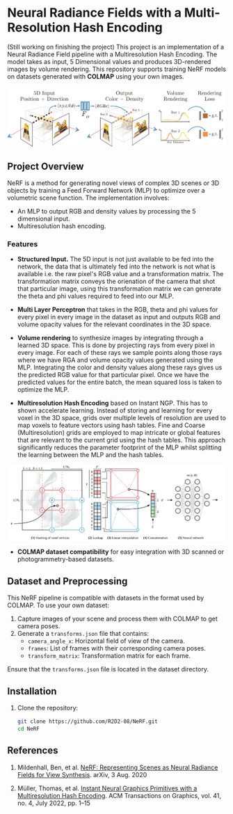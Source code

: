 # Neural Radiance Fields with a Multi-Resolution Hash Encoding

(Still working on finishing the project)
This project is an implementation of a Neural Radiance Field pipeline with a Multiresolution Hash Encoding. The model takes as input, 5 Dimensional values and produces 3D-rendered images by volume rendering. This repository supports training NeRF models on datasets generated with **COLMAP** using your own images.

![NeRF Training. Source: Mildenhall et al.](assets/nerf-training.png)

## Project Overview

NeRF is a method for generating novel views of complex 3D scenes or 3D objects by training a Feed Forward Network (MLP) to optimize over a volumetric scene function. The implementation involves:
- An MLP to output RGB and density values by processing the 5 dimensional input.
- Multiresolution hash encoding.

### Features

- **Structured Input.** The 5D input is not just available to be fed into the network, the data that is ultimately fed into the network is not what is available i.e. the raw pixel's RGB value and a transformation matrix. The transformation matrix conveys the orienation of the camera that shot that particular image, using this transformation matrix we can generate the theta and phi values required to feed into our MLP.  

- **Multi Layer Perceptron** that takes in the RGB, theta and phi values for every pixel in every image in the dataset as input and outputs RGB and volume opacity values for the relevant coordinates in the 3D space.

- **Volume rendering** to synthesize images by integrating through a learned 3D space. This is done by projecting rays from every pixel in every image. For each of these rays we sample points along those rays where we have RGA and volume opacity values generated using the MLP. Integrating the color and density values along these rays gives us the predicted RGB value for that particular pixel. Once we have the predicted values for the entire batch, the mean squared loss is taken to optimize the MLP.

- **Multiresolution Hash Encoding** based on Instant NGP. This has to shown accelerate learning. Instead of storing and learning for every voxel in the 3D space, grids over multiple levels of resolution are used to map voxels to feature vectors using hash tables. Fine and Coarse (Multiresolution) grids are employed to map intricate or global features that are relevant to the current grid using the hash tables. This approach significantly reduces the parameter footprint of the MLP whilst splitting the learning between the MLP and the hash tables.


![Multiresolution Hash Encoding. Source: Müller et al.](assets/multiresolution-hash-encoding.png)


- **COLMAP dataset compatibility** for easy integration with 3D scanned or photogrammetry-based datasets.


## Dataset and Preprocessing

This NeRF pipeline is compatible with datasets in the format used by COLMAP. To use your own dataset:
1. Capture images of your scene and process them with COLMAP to get camera poses.
2. Generate a `transforms.json` file that contains:
   - `camera_angle_x`: Horizontal field of view of the camera.
   - `frames`: List of frames with their corresponding camera poses.
   - `transform_matrix`: Transformation matrix for each frame.

Ensure that the `transforms.json` file is located in the dataset directory.

## Installation

1. Clone the repository:

   ```bash
   git clone https://github.com/R2D2-08/NeRF.git
   cd NeRF

## References 

1. Mildenhall, Ben, et al. [NeRF: Representing Scenes as Neural Radiance Fields for View Synthesis](https://arxiv.org/abs/2003.08934). arXiv, 3 Aug. 2020

2. Müller, Thomas, et al. [Instant Neural Graphics Primitives with a Multiresolution Hash Encoding](https://arxiv.org/abs/2201.05989v2). ACM Transactions on Graphics, vol. 41, no. 4, July 2022, pp. 1–15

